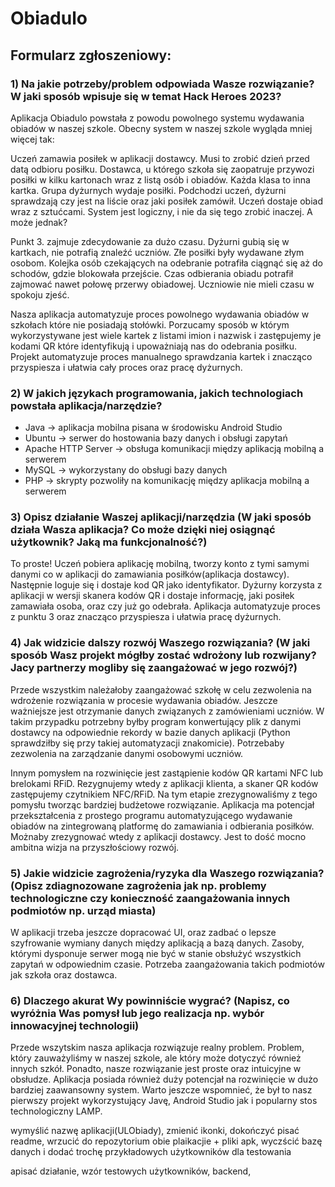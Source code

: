 # Obiadulo
## Formularz zgłoszeniowy: 
### 1) Na jakie potrzeby/problem odpowiada Wasze rozwiązanie? W jaki sposób wpisuje się w temat Hack Heroes 2023?
Aplikacja Obiadulo powstała z powodu powolnego systemu wydawania obiadów w naszej szkole. Obecny system w naszej szkole wygląda mniej więcej tak:

Uczeń zamawia posiłek w aplikacji dostawcy. Musi to zrobić dzień przed datą odbioru posiłku.
Dostawca, u którego szkoła się zaopatruje przywozi posiłki w kilku kartonach wraz z listą osób i obiadów. Każda klasa to inna kartka.
Grupa dyżurnych wydaje posiłki. Podchodzi uczeń, dyżurni sprawdzają czy jest na liście oraz jaki posiłek zamówił.
Uczeń dostaje obiad wraz z sztućcami.
System jest logiczny, i nie da się tego zrobić inaczej. A może jednak?

Punkt 3. zajmuje zdecydowanie za dużo czasu. Dyżurni gubią się w kartkach, nie potrafią znaleźć uczniów. Złe posiłki były wydawane złym osobom. Kolejka osób czekających na odebranie potrafiła ciągnąć się aż do schodów, gdzie blokowała przejście. Czas odbierania obiadu potrafił zajmować nawet połowę przerwy obiadowej. Uczniowie nie mieli czasu w spokoju zjeść.

Nasza aplikacja automatyzuje proces powolnego wydawania obiadów w szkołach które nie posiadają stołówki. Porzucamy sposób w którym wykorzystywane jest wiele kartek z listami imion i nazwisk i zastępujemy je kodami QR które identyfikują i upoważniają nas do odebrania posiłku. Projekt automatyzuje proces manualnego sprawdzania kartek i znacząco przyspiesza i ułatwia cały proces oraz pracę dyżurnych.

### 2) W jakich językach programowania, jakich technologiach powstała aplikacja/narzędzie?
- Java -> aplikacja mobilna pisana w środowisku Android Studio
- Ubuntu -> serwer do hostowania bazy danych i obsługi zapytań
- Apache HTTP Server -> obsługa komunikacji między aplikacją mobilną a serwerem
- MySQL -> wykorzystany do obsługi bazy danych
- PHP -> skrypty pozwoliły na komunikację między aplikacja mobilną a serwerem

### 3) Opisz działanie Waszej aplikacji/narzędzia (W jaki sposób działa Wasza aplikacja? Co może dzięki niej osiągnąć użytkownik? Jaką ma funkcjonalność?)
To proste! Uczeń pobiera aplikację mobilną, tworzy konto z tymi samymi danymi co w aplikacji do zamawiania posiłków(aplikacja dostawcy). Następnie loguje się i dostaje kod QR jako identyfikator. Dyżurny korzysta z aplikacji w wersji skanera kodów QR i dostaje informację, jaki posiłek zamawiała osoba, oraz czy już go odebrała. Aplikacja automatyzuje proces z punktu 3 oraz znacząco przyspiesza i ułatwia pracę dyżurnych.

### 4) Jak widzicie dalszy rozwój Waszego rozwiązania? (W jaki sposób Wasz projekt mógłby zostać wdrożony lub rozwijany? Jacy partnerzy mogliby się zaangażować w jego rozwój?)
Przede wszystkim należałoby zaangażować szkołę w celu zezwolenia na wdrożenie rozwiązania w procesie wydawania obiadów. Jeszcze ważniejsze jest otrzymanie danych związanych z zamówieniami uczniów. W takim przypadku potrzebny byłby program konwertujący plik z danymi dostawcy na odpowiednie rekordy w bazie danych aplikacji (Python sprawdziłby się przy takiej automatyzacji znakomicie). Potrzebaby zezwolenia na zarządzanie danymi osobowymi uczniów.

Innym pomysłem na rozwinięcie jest zastąpienie kodów QR kartami NFC lub brelokami RFiD. Rezygnujemy wtedy z aplikacji klienta, a skaner QR kodów zastępujemy czytnikiem NFC/RFiD. Na tym etapie zrezygnowaliśmy z tego pomysłu tworząc bardziej budżetowe rozwiązanie. Aplikacja ma potencjał przekształcenia z prostego programu automatyzującego wydawanie obiadów na zintegrowaną platformę do zamawiania i odbierania posiłków. Możnaby zrezygnować wtedy z aplikacji dostawcy. Jest to dość mocno ambitna wizja na przyszłościowy rozwój.

### 5) Jakie widzicie zagrożenia/ryzyka dla Waszego rozwiązania? (Opisz zdiagnozowane zagrożenia jak np. problemy technologiczne czy konieczność zaangażowania innych podmiotów np. urząd miasta)
W aplikacji trzeba jeszcze dopracować UI, oraz zadbać o lepsze szyfrowanie wymiany danych między aplikacją a bazą danych. Zasoby, którymi dysponuje serwer mogą nie być w stanie obsłużyć wszystkich zapytań w odpowiednim czasie. Potrzeba zaangażowania takich podmiotów jak szkoła oraz dostawca.

### 6) Dlaczego akurat Wy powinniście wygrać? (Napisz, co wyróżnia Was pomysł lub jego realizacja np. wybór innowacyjnej technologii)
Przede wszytskim nasza aplikacja rozwiązuje realny problem. Problem, który zauważyliśmy w naszej szkole, ale który może dotyczyć również innych szkół. Ponadto, nasze rozwiązanie jest proste oraz intuicyjne w obsłudze. Aplikacja posiada również duży potencjał na rozwinięcie w dużo bardziej zaawansowny system. Warto jeszcze wspomnieć, że był to nasz pierwszy projekt wykorzystujący Javę, Android Studio jak i popularny stos technologiczny LAMP.


wymyślić nazwę aplikacji(ULObiady), zmienić ikonki, dokończyć pisać readme, wrzucić do repozytorium obie plaikacjie + pliki apk, wyczścić bazę danych i dodać trochę przykładowych użytkowników dla testowania

apisać działanie, wzór testowych użytkowników, backend, 
